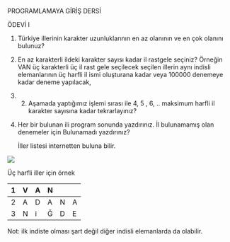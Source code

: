 ﻿PROGRAMLAMAYA GİRİŞ DERSİ

ÖDEVİ I

1. Türkiye illerinin karakter uzunluklarının en az olanının ve en çok olanını bulunuz?
1. En az karakterli ildeki karakter sayısı kadar il rastgele seçiniz? Örneğin VAN üç karakterli üç il rast gele seçilecek seçilen illerin aynı indisli elemanlarının üç harfli il ismi oluşturana kadar veya 100000 denemeye kadar deneme yapılacak,
1. 2. Aşamada yaptığımız işlemi sırası ile 4, 5 , 6, ..  maksimum harfli il karakter sayısına kadar tekrarlayınız?
1. Her bir bulunan ili program sonunda yazdırınız. İl bulunamamış olan denemeler için Bulunamadı yazdırınız?

   İller listesi internetten buluna bilir.

![](Aspose.Words.c32d0116-fc35-4dd2-9b72-7fa27e5af970.001.png)

Üç harfli iller için örnek

|1|V|A|N|||
| :- | :- | :- | :- | :- | :- |
|2|A|D|A|N|A|
|3|N|i|Ğ|D|E|

Not: ilk indiste olması şart değil diğer indisli elemanlarda da olabilir.

